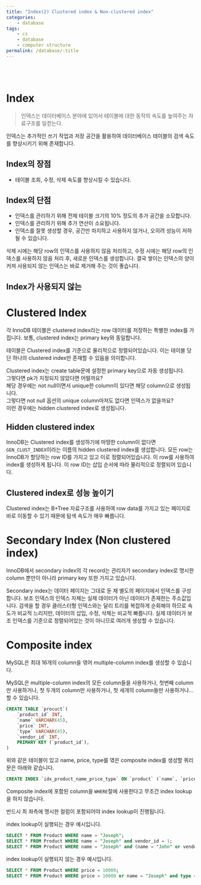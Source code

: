 ```yaml
---
title: "Index(2) Clustered index & Non-clustered index"
categories:
    - database
tags:
    - cs
    - database
    - computer structure
permalink: /database/:title
---
```


<br>
<br>

# Index

> 인덱스는 데이터베이스 분야에 있어서 테이블에 대한 동작의 속도를 높여주는 자료구조를 일컫는다.

인덱스는 추가적인 쓰기 작업과 저장 공간을 활용하여 데이터베이스 테이블의 검색 속도를 향상시키기 위해 존재합니다.

## Index의 장점
  - 테이블 조회, 수정, 삭제 속도를 향상시킬 수 있습니다.

## Index의 단점
  - 인덱스를 관리하기 위해 전체 테이블 크기의 10% 정도의 추가 공간을 소모합니다.
  - 인덱스를 관리하기 위해 추가 연산이 소요됩니다.
  - 인덱스를 잘못 생성할 경우, 공간만 차지하고 사용하지 않거나, 오히려 성능이 저하될 수 있습니다.

삭제 시에는 해당 row의 인덱스를 사용하지 않음 처리하고, 수정 시에는 해당 row의 인덱스를 사용하지 않음 처리 후, 새로운 인덱스를 생성합니다. 결국 쌓이는 인덱스의 양이 커져 사용되지 않는 인덱스는 바로 제거해 주는 것이 좋습니다.

## Index가 사용되지 않는 

# Clustered Index

각 InnoDB 테이블은 clustered index라는 row 데이터를 저장하는 특별한 index를 가집니다. 보통, clustered index는 primary key와 동일합니다.

테이블은 Clustered index를 기준으로 물리적으로 정렬되어있습니다. 이는 테이블 당 단 하나의 clustered index만 존재할 수 있음을 의미합니다.

Clustered index는 create table문에 설정한 primary key으로 자동 생성됩니다.\
그렇다면 pk가 지정되지 않았다면 어떨까요?\
해당 경우에는 not null이면서 unique한 column이 있다면 해당 column으로 생성됩니다.\
그렇다면 not null 옵션의 unique column마저도 없다면 인덱스가 없을까요?\
이런 경우에는 hidden clustered index로 생성됩니다.

## Hidden clustered index

InnoDB는 Clustered index를 생성하기에 마땅한 column이 없다면 `GEN_CLUST_INDEX`이라는 이름의 hidden clustered index를 생섭합니다. 모든 row는 InnoDB가 할당하는 row ID를 가지고 있고 이로 정렬되어있습니다. 이 row를 사용하여 index를 생성하게 됩니다. 이 row ID는 삽입 순서에 따라 물리적으로 정렬되어 있습니다.

## Clustered index로 성능 높이기

Clustered index는 B+Tree 자료구조를 사용하여 row data를 가지고 있는 페이지로 바로 이동할 수 있기 때문에 탐색 속도가 매우 빠릅니다.

# Secondary Index (Non clustered index)

InnoDB에서 secondary index의 각 record는 관리자가 secondary index로 명시한 column 뿐만이 아니라 primary key 또한 가지고 있습니다.

Secondary index는 데이터 페이지는 그대로 둔 채 별도의 페이지에서 인덱스를 구성합니다. 보조 인덱스의 인덱스 자체는 실제 데이터가 아닌 데이터가 존재한는 주소값입니다. 검색을 할 경우 클러스터형 인덱스와는 달리 트리를 복잡하게 순회해야 하므로 속도가 비교적 느리지만, 데이터의 삽입, 수정, 삭제는 비교적 빠릅니다. 실제 데이터가 보조 인덱스를 기준으로 정렬되어있는 것이 아니므로 여러개 생성할 수 있습니다.

# Composite index

MySQL은 최대 16개의 column을 엮어 multiple-column index를 생성할 수 있습니다.

MySQL은 multiple-column index의 모든 column들을 사용하거나, 첫번째 column만 사용하거나, 첫 두개의 column만 사용하거나, 첫 세개의 column들만 사용하거나... 할 수 있습니다.

```sql
CREATE TABLE `procuct`(
    `product_id` INT,
    `name` VARCHAR(45),
    `price` INT,
    `type` VARCHAR(45),
    `vendor_id` INT,
    PRIMARY KEY (`product_id`),
)
```

위와 같은 테이블이 있고 name, price, type를 엮은 composite index를 생성할 쿼리문은 아래와 같습니다.

```sql
CREATE INDEX `idx_product_name_price_type` ON `product` (`name`, `price`, `type`);
```

Composite index에 포함된 column을 `WHERE`절에 사용한다고 무조건 index lookup을 하지 않습니다.

반드시 최 좌측에 명시한 컬럼이 포함되어야 index lookup이 진행됩니다.

index lookup이 실행되는 경우 예시입니다.
```sql
SELECT * FROM Product WHERE name = "Joseph";
SELECT * FROM Product WHERE name = "Joseph" and vendor_id = 1;
SELECT * FROM Product WHERE name = "Joseph" and (name = "John" or vendor_id = 1);
```

index lookup이 실행되지 않는 경우 예시입니다.
```sql
SELECT * FROM Product WHERE price = 10000;
SELECT * FROM Product WHERE price = 10000 or name = "Joseph" and type = "FOOD";
```